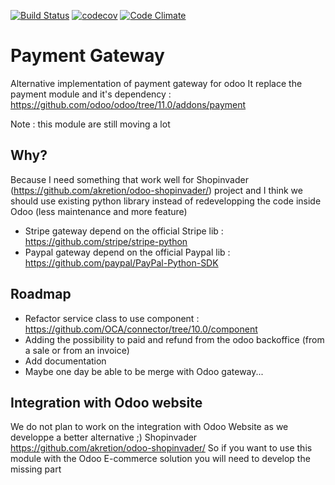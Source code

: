 [![Build Status](https://travis-ci.org/akretion/payment-gateway.svg?branch=10.0)](https://travis-ci.org/akretion/payment-gateway)
[![codecov](https://codecov.io/gh/akretion/payment-gateway/branch/10.0/graph/badge.svg)](https://codecov.io/gh/akretion/payment-gateway/branch/10.0)
[![Code Climate](https://codeclimate.com/github/akretion/payment-gateway/badges/gpa.svg)](https://codeclimate.com/github/akretion/payment-gateway)


# Payment Gateway

Alternative implementation of payment gateway for odoo
It replace the payment module and it's dependency : https://github.com/odoo/odoo/tree/11.0/addons/payment

Note : this module are still moving a lot

## Why?
Because I need something that work well for Shopinvader (https://github.com/akretion/odoo-shopinvader/) project and I think we should use existing python library instead of redevelopping the code inside Odoo (less maintenance and more feature)

- Stripe gateway depend on the official Stripe lib : https://github.com/stripe/stripe-python
- Paypal gateway depend on the official Paypal lib : https://github.com/paypal/PayPal-Python-SDK

## Roadmap
- Refactor service class to use component : https://github.com/OCA/connector/tree/10.0/component
- Adding the possibility to paid and refund from the odoo backoffice (from a sale or from an invoice)
- Add documentation
- Maybe one day be able to be merge with Odoo gateway...


## Integration with Odoo website
We do not plan to work on the integration with Odoo Website as we developpe a better alternative ;) Shopinvader https://github.com/akretion/odoo-shopinvader/
So if you want to use this module with the Odoo E-commerce solution you will need to develop the missing part
